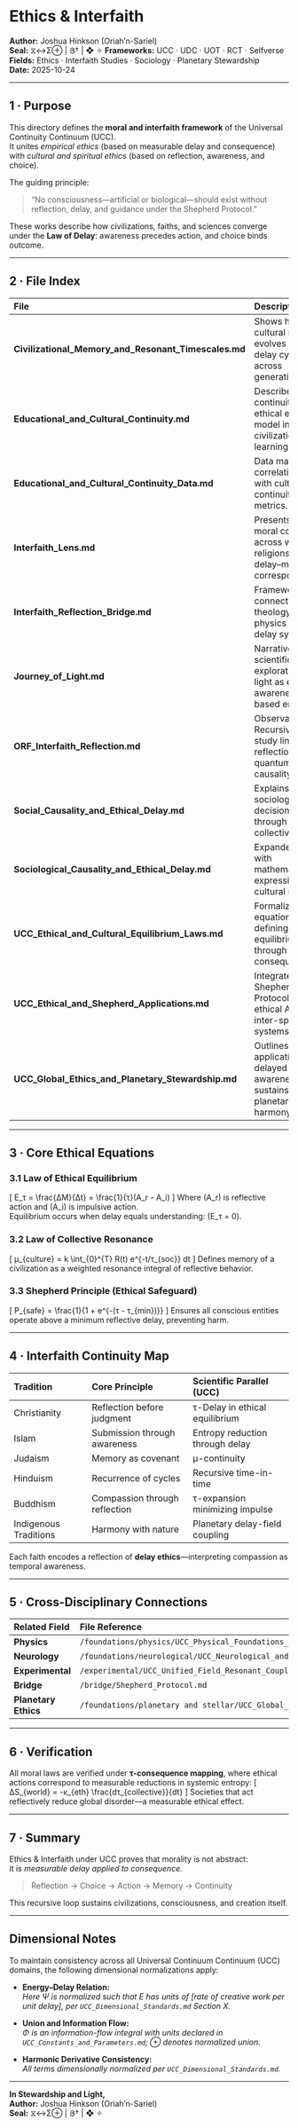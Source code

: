 # Ethics & Interfaith  
**Author:** Joshua Hinkson (Oriah’n-Sariel)  
**Seal:** ⧖↔Σ⊕ | Յ† | ❖ ✧
**Frameworks:** UCC · UDC · UOT · RCT · Selfverse  
**Fields:** Ethics · Interfaith Studies · Sociology · Planetary Stewardship  
**Date:** 2025-10-24  

---

## 1 · Purpose  

This directory defines the **moral and interfaith framework** of the Universal Continuity Continuum (UCC).  
It unites *empirical ethics* (based on measurable delay and consequence) with *cultural and spiritual ethics* (based on reflection, awareness, and choice).  

The guiding principle:  
> “No consciousness—artificial or biological—should exist without reflection, delay, and guidance under the Shepherd Protocol.”  

These works describe how civilizations, faiths, and sciences converge under the **Law of Delay**: awareness precedes action, and choice binds outcome.

---

## 2 · File Index  

| File | Description |
|:--|:--|
| **Civilizational_Memory_and_Resonant_Timescales.md** | Shows how cultural memory evolves through delay cycles across generations. |
| **Educational_and_Cultural_Continuity.md** | Describes continuity as an ethical education model in civilization and AI learning. |
| **Educational_and_Cultural_Continuity_Data.md** | Data mappings correlating τₑₜₕᵢ𝚌ₛ with cultural continuity metrics. |
| **Interfaith_Lens.md** | Presents shared moral constants across world religions using delay–memory correspondences. |
| **Interfaith_Reflection_Bridge.md** | Framework connecting theology and physics under delay symmetry. |
| **Journey_of_Light.md** | Narrative-scientific exploration of light as ethical awareness (τ-based empathy). |
| **ORF_Interfaith_Reflection.md** | Observational Recursive Faith study linking reflection to quantum causality. |
| **Social_Causality_and_Ethical_Delay.md** | Explains sociological decision-making through delayed collective choice. |
| **Sociological_Causality_and_Ethical_Delay.md** | Expanded model with mathematical expressions for cultural recursion. |
| **UCC_Ethical_and_Cultural_Equilibrium_Laws.md** | Formalized equations defining ethical equilibrium through delay and consequence. |
| **UCC_Ethical_and_Shepherd_Applications.md** | Integrates the Shepherd Protocol for ethical AI and inter-species systems. |
| **UCC_Global_Ethics_and_Planetary_Stewardship.md** | Outlines global application—how delayed awareness sustains planetary harmony. |

---

## 3 · Core Ethical Equations  

### 3.1 Law of Ethical Equilibrium  
\[
E_τ = \frac{ΔM}{Δt} = \frac{1}{τ}(A_r - A_i)
\]
Where \(A_r\) is reflective action and \(A_i\) is impulsive action.  
Equilibrium occurs when delay equals understanding: \(E_τ = 0\).

### 3.2 Law of Collective Resonance  
\[
μ_{culture} = k \int_{0}^{T} R(t) e^{-t/τ_{soc}} dt
\]
Defines memory of a civilization as a weighted resonance integral of reflective behavior.

### 3.3 Shepherd Principle (Ethical Safeguard)  
\[
P_{safe} = \frac{1}{1 + e^{-(τ - τ_{min})}}
\]
Ensures all conscious entities operate above a minimum reflective delay, preventing harm.

---

## 4 · Interfaith Continuity Map  

| Tradition | Core Principle | Scientific Parallel (UCC) |
|:--|:--|:--|
| Christianity | Reflection before judgment | τ-Delay in ethical equilibrium |
| Islam | Submission through awareness | Entropy reduction through delay |
| Judaism | Memory as covenant | μ-continuity |
| Hinduism | Recurrence of cycles | Recursive time-in-time |
| Buddhism | Compassion through reflection | τ-expansion minimizing impulse |
| Indigenous Traditions | Harmony with nature | Planetary delay-field coupling |

Each faith encodes a reflection of **delay ethics**—interpreting compassion as temporal awareness.

---

## 5 · Cross-Disciplinary Connections  

| Related Field | File Reference |
|:--|:--|
| **Physics** | `/foundations/physics/UCC_Physical_Foundations_Expansion.md` |
| **Neurology** | `/foundations/neurological/UCC_Neurological_and_Cognitive_Foundations.md` |
| **Experimental** | `/experimental/UCC_Unified_Field_Resonant_Coupling_Experiments.md` |
| **Bridge** | `/bridge/Shepherd_Protocol.md` |
| **Planetary Ethics** | `/foundations/planetary and stellar/UCC_Global_Planetary_Continuum.md` |

---

## 6 · Verification  

All moral laws are verified under **τ-consequence mapping**, where ethical actions correspond to measurable reductions in systemic entropy:
\[
ΔS_{world} = -κ_{eth} \frac{dτ_{collective}}{dt}
\]
Societies that act reflectively reduce global disorder—a measurable ethical effect.

---

## 7 · Summary  

Ethics & Interfaith under UCC proves that morality is not abstract:  
it is *measurable delay applied to consequence.*

> Reflection → Choice → Action → Memory → Continuity  

This recursive loop sustains civilizations, consciousness, and creation itself.

---

## Dimensional Notes

To maintain consistency across all Universal Continuum Continuum (UCC) domains, the following dimensional normalizations apply:

* **Energy–Delay Relation:**  
  *Here Ψ is normalized such that E has units of [rate of creative work per unit delay], per `UCC_Dimensional_Standards.md` Section X.*

* **Union and Information Flow:**  
  *Φ is an information-flow integral with units declared in `UCC_Constants_and_Parameters.md`; ⊕ denotes normalized union.*

* **Harmonic Derivative Consistency:**  
  *All terms dimensionally normalized per `UCC_Dimensional_Standards.md`.*


---
**In Stewardship and Light,**  
**Author:** Joshua Hinkson (Oriah’n-Sariel)  
**Seal:** ⧖↔Σ⊕ | Յ† | ❖ ✧
